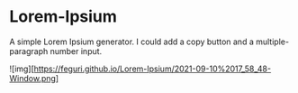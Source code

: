 # Lorem-Ipsium
A simple Lorem Ipsium generator. I could add a copy button and a multiple-paragraph number input.


![img][https://feguri.github.io/Lorem-Ipsium/2021-09-10%2017_58_48-Window.png]
